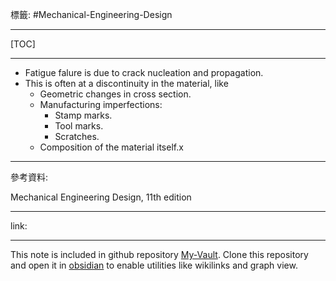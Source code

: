 標籤: #Mechanical-Engineering-Design 

---

[TOC]

---

- Fatigue falure is due to crack nucleation and propagation.
- This is often at a discontinuity in the material, like
	- Geometric changes in cross section.
	- Manufacturing imperfections:
		- Stamp marks.
		- Tool marks.
		- Scratches.
	- Composition of the material itself.x

---

參考資料:

Mechanical Engineering Design, 11th edition

---

link:


---

This note is included in github repository [My-Vault](https://github.com/LittleD3092/My-Vault.git). Clone this repository and open it in [obsidian](https://obsidian.md/) to enable utilities like wikilinks and graph view.